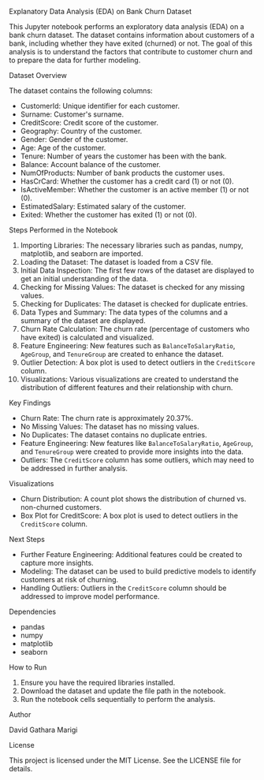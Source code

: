  Explanatory Data Analysis (EDA) on Bank Churn Dataset

This Jupyter notebook performs an exploratory data analysis (EDA) on a bank churn dataset. The dataset contains information about customers of a bank, including whether they have exited (churned) or not. The goal of this analysis is to understand the factors that contribute to customer churn and to prepare the data for further modeling.

 Dataset Overview

The dataset contains the following columns:

- CustomerId: Unique identifier for each customer.
- Surname: Customer's surname.
- CreditScore: Credit score of the customer.
- Geography: Country of the customer.
- Gender: Gender of the customer.
- Age: Age of the customer.
- Tenure: Number of years the customer has been with the bank.
- Balance: Account balance of the customer.
- NumOfProducts: Number of bank products the customer uses.
- HasCrCard: Whether the customer has a credit card (1) or not (0).
- IsActiveMember: Whether the customer is an active member (1) or not (0).
- EstimatedSalary: Estimated salary of the customer.
- Exited: Whether the customer has exited (1) or not (0).

 Steps Performed in the Notebook

1. Importing Libraries: The necessary libraries such as pandas, numpy, matplotlib, and seaborn are imported.
2. Loading the Dataset: The dataset is loaded from a CSV file.
3. Initial Data Inspection: The first few rows of the dataset are displayed to get an initial understanding of the data.
4. Checking for Missing Values: The dataset is checked for any missing values.
5. Checking for Duplicates: The dataset is checked for duplicate entries.
6. Data Types and Summary: The data types of the columns and a summary of the dataset are displayed.
7. Churn Rate Calculation: The churn rate (percentage of customers who have exited) is calculated and visualized.
8. Feature Engineering: New features such as `BalanceToSalaryRatio`, `AgeGroup`, and `TenureGroup` are created to enhance the dataset.
9. Outlier Detection: A box plot is used to detect outliers in the `CreditScore` column.
10. Visualizations: Various visualizations are created to understand the distribution of different features and their relationship with churn.

 Key Findings

- Churn Rate: The churn rate is approximately 20.37%.
- No Missing Values: The dataset has no missing values.
- No Duplicates: The dataset contains no duplicate entries.
- Feature Engineering: New features like `BalanceToSalaryRatio`, `AgeGroup`, and `TenureGroup` were created to provide more insights into the data.
- Outliers: The `CreditScore` column has some outliers, which may need to be addressed in further analysis.

 Visualizations

- Churn Distribution: A count plot shows the distribution of churned vs. non-churned customers.
- Box Plot for CreditScore: A box plot is used to detect outliers in the `CreditScore` column.

 Next Steps

- Further Feature Engineering: Additional features could be created to capture more insights.
- Modeling: The dataset can be used to build predictive models to identify customers at risk of churning.
- Handling Outliers: Outliers in the `CreditScore` column should be addressed to improve model performance.

 Dependencies

- pandas
- numpy
- matplotlib
- seaborn

 How to Run

1. Ensure you have the required libraries installed.
2. Download the dataset and update the file path in the notebook.
3. Run the notebook cells sequentially to perform the analysis.

 Author

David Gathara Marigi

 License

This project is licensed under the MIT License. See the LICENSE file for details.
